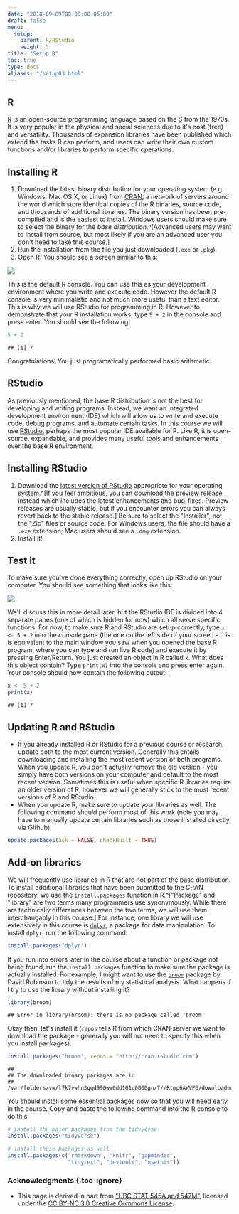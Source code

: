 ```yaml
---
date: "2018-09-09T00:00:00-05:00"
draft: false
menu:
  setup:
    parent: R/RStudio
    weight: 3
title: "Setup R"
toc: true
type: docs
aliases: "/setup03.html"
---
```




## R

[R](https://www.r-project.org/) is an open-source programming language based on the [S](https://en.wikipedia.org/wiki/S_(programming_language)) from the 1970s. It is very popular in the physical and social sciences due to it's cost (free) and versatility. Thousands of expansion libraries have been published which extend the tasks R can perform, and users can write their own custom functions and/or libraries to perform specific operations.

## Installing R

1. Download the latest binary distribution for your operating system (e.g. Windows, Mac OS X, or Linux) from [CRAN](https://cran.rstudio.com/), a network of servers around the world which store identical copies of the R binaries, source code, and thousands of additional libraries. The binary version has been pre-compiled and is the easiest to install. Windows users should make sure to select the binary for the *base distribution*.^[Advanced users may want to install from source, but most likely if you are an advanced user you don't need to take this course.]
1. Run the installation from the file you just downloaded (`.exe` or `.pkg`).
1. Open R. You should see a screen similar to this:

![](/img/r_console.png)

This is the default R console. You can use this as your development environment where you write and execute code. However the default R console is very minimalistic and not much more useful than a text editor. This is why we will use RStudio for programming in R. However to demonstrate that your R installation works, type `5 + 2` in the console and press enter. You should see the following:


```r
5 + 2
```

```
## [1] 7
```

Congratulations! You just programatically performed basic arithmetic.

## RStudio

As previously mentioned, the base R distribution is not the best for developing and writing programs. Instead, we want an integrated development environment (IDE) which will allow us to write and execute code, debug programs, and automate certain tasks. In this course we will use [RStudio](https://www.rstudio.com/products/RStudio/), perhaps the most popular IDE available for R. Like R, it is open-source, expandable, and provides many useful tools and enhancements over the base R environment.

## Installing RStudio

1. Download the [latest version of RStudio](https://www.rstudio.com/products/rstudio/download/) appropriate for your operating system.^[If you feel ambitious, you can download [the preview release](https://www.rstudio.com/products/rstudio/download/preview/) instead which includes the latest enhancements and bug-fixes. Preview releases are usually stable, but if you encounter errors you can always revert back to the stable release.] Be sure to select the "Installer", not the "Zip" files or source code. For Windows users, the file should have a `.exe` extension; Mac users should see a `.dmg` extension.
1. Install it!

## Test it

To make sure you've done everything correctly, open up RStudio on your computer. You should see something that looks like this:

![](/img/rstudio_startup.png)

We'll discuss this in more detail later, but the RStudio IDE is divided into 4 separate panes (one of which is hidden for now) which all serve specific functions. For now, to make sure R and RStudio are setup correctly, type `x <- 5 + 2` into the *console* pane (the one on the left side of your screen - this is equivalent to the main window you saw when you opened the base R program, where you can type and run live R code) and execute it by pressing Enter/Return. You just created an object in R called `x`. What does this object contain? Type `print(x)` into the console and press enter again. Your console should now contain the following output:


```r
x <- 5 + 2
print(x)
```

```
## [1] 7
```

## Updating R and RStudio

* If you already installed R or RStudio for a previous course or research, update both to the most current version. Generally this entails downloading and installing the most recent version of both programs. When you update R, you don't actually remove the old version - you simply have both versions on your computer and default to the most recent version. Sometimes this is useful when specific R libraries require an older version of R, however we will generally stick to the most recent versions of R and RStudio.
* When you update R, make sure to update your libraries as well. The following command should perform most of this work (note you may have to manually update certain libraries such as those installed directly via Github).

```r
update.packages(ask = FALSE, checkBuilt = TRUE)
```

## Add-on libraries

We will frequently use libraries in R that are not part of the base distribution. To install additional libraries that have been submitted to the CRAN repository, we use the `install.packages` function in R.^["Package" and "library" are two terms many programmers use synonymously. While there are technically differences between the two terms, we will use them interchangably in this course.] For instance, one library we will use extensively in this course is [`dplyr`](https://cran.r-project.org/web/packages/dplyr/index.html), a package for data manipulation. To install `dplyr`, run the following command:

```r
install.packages("dplyr")
```

If you run into errors later in the course about a function or package not being found, run the `install.packages` function to make sure the package is actually installed. For example, I might want to use the [`broom`](https://cran.r-project.org/web/packages/broom/index.html) package by David Robinson to tidy the results of my statistical analysis. What happens if I try to use the library without installing it?

```r
library(broom)
```

```
## Error in library(broom): there is no package called 'broom'
```

Okay then, let's install it (`repos` tells R from which CRAN server we want to download the package - generally you will not need to specify this when you install packages).

```r
install.packages("broom", repos = "http://cran.rstudio.com")
```

```
## 
## The downloaded binary packages are in
##  /var/folders/vw/l7k7vwhn3qqd990ww0dd101c0000gn/T//Rtmp6AWVP6/downloaded_packages
```

You should install some essential packages now so that you will need early in the course. Copy and paste the following command into the R console to do this:

```r
# install the major packages from the tidyverse
install.packages("tidyverse")

# install these packages as well
install.packages(c("rmarkdown", "knitr", "gapminder",
                   "tidytext", "devtools", "usethis"))
```

### Acknowledgments {.toc-ignore}


* This page is derived in part from ["UBC STAT 545A and 547M"](http://stat545.com), licensed under the [CC BY-NC 3.0 Creative Commons License](https://creativecommons.org/licenses/by-nc/3.0/).

